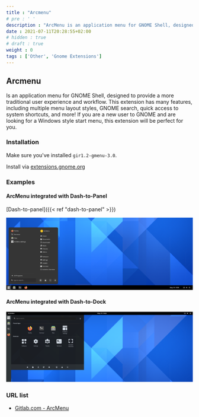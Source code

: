 ```yaml
---
title : "Arcmenu"
# pre : ' '
description : "ArcMenu is an application menu for GNOME Shell, designed to provide a more traditional user experience and workflow. This extension has many features, including multiple menu layout styles, GNOME search, quick access to system shortcuts, and more! If you are a new user to GNOME and are looking for a Windows style start menu, this extension will be perfect for you!"
date : 2021-07-11T20:28:55+02:00
# hidden : true
# draft : true
weight : 0
tags : ['Other', 'Gnome Extensions']
---
```


## Arcmenu

Is an application menu for GNOME Shell, designed to provide a more traditional user experience and workflow. This extension has many features, including multiple menu layout styles, GNOME search, quick access to system shortcuts, and more! If you are a new user to GNOME and are looking for a Windows style start menu, this extension will be perfect for you.

### Installation

Make sure you've installed `gir1.2-gmenu-3.0`.

Install via [extensions.gnome.org](https://extensions.gnome.org/extension/3628/arcmenu/)

### Examples

#### ArcMenu integrated with Dash-to-Panel

[Dash-to-panel]({{< ref "dash-to-panel" >}})

![Example](images/ArcMenu_Banner.png)

#### ArcMenu integrated with Dash-to-Dock

![Example](images/ArcMenu_Dash-to-Dock.png)

### URL list

* [Gitlab.com - ArcMenu](https://gitlab.com/arcmenu/ArcMenu)
